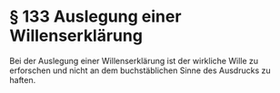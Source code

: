 # § 133 Auslegung einer Willenserklärung
Bei der Auslegung einer Willenserklärung ist der wirkliche Wille zu erforschen und nicht an dem buchstäblichen Sinne des Ausdrucks zu haften.